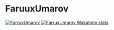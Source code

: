 # FaruuxUmarov
[![FarruxUmarov](https://github-readme-stats.vercel.app/api?username=FarruxUmarov&count_private=true&show_icons=true&theme=react)](#)
[![FarruxUmarov Wakatime stats](https://github-readme-stats.vercel.app/api/wakatime?username=Farrux&layout=compact&theme=react)](https://wakatime.com/@Farrux)
